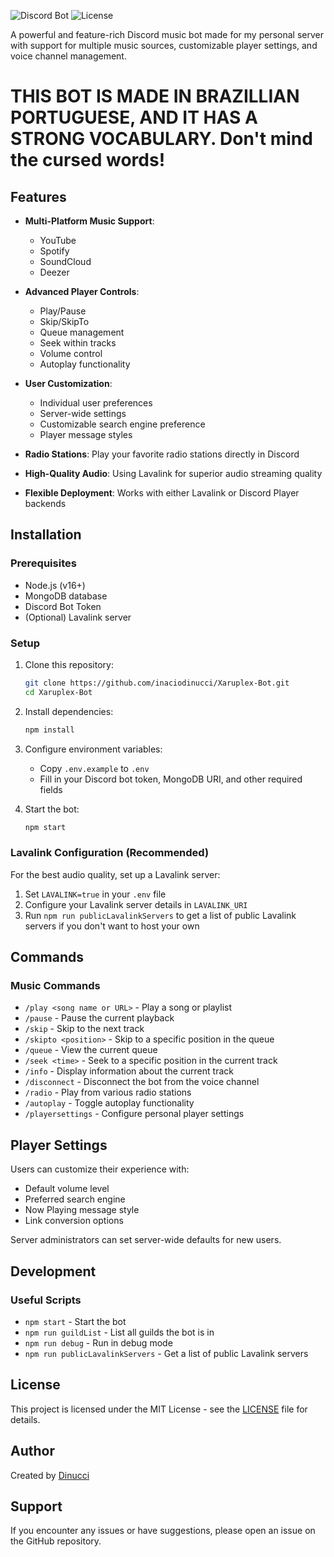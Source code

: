 ![Discord Bot](https://img.shields.io/badge/discord-bot-blue.svg)
![License](https://img.shields.io/badge/license-MIT-green.svg)

A powerful and feature-rich Discord music bot made for my personal server with support for multiple music sources, customizable player settings, and voice channel management.

# THIS BOT IS MADE IN BRAZILLIAN PORTUGUESE, AND IT HAS A STRONG VOCABULARY. Don't mind the cursed words!


## Features

- **Multi-Platform Music Support**:
  - YouTube
  - Spotify
  - SoundCloud
  - Deezer

- **Advanced Player Controls**:
  - Play/Pause
  - Skip/SkipTo
  - Queue management
  - Seek within tracks
  - Volume control
  - Autoplay functionality

- **User Customization**:
  - Individual user preferences
  - Server-wide settings
  - Customizable search engine preference
  - Player message styles

- **Radio Stations**: Play your favorite radio stations directly in Discord

- **High-Quality Audio**: Using Lavalink for superior audio streaming quality

- **Flexible Deployment**: Works with either Lavalink or Discord Player backends

## Installation

### Prerequisites
- Node.js (v16+)
- MongoDB database
- Discord Bot Token
- (Optional) Lavalink server

### Setup

1. Clone this repository:
   ```bash
   git clone https://github.com/inaciodinucci/Xaruplex-Bot.git
   cd Xaruplex-Bot
   ```

2. Install dependencies:
   ```bash
   npm install
   ```

3. Configure environment variables:
   - Copy `.env.example` to `.env`
   - Fill in your Discord bot token, MongoDB URI, and other required fields

4. Start the bot:
   ```bash
   npm start
   ```

### Lavalink Configuration (Recommended)

For the best audio quality, set up a Lavalink server:

1. Set `LAVALINK=true` in your `.env` file
2. Configure your Lavalink server details in `LAVALINK_URI`
3. Run `npm run publicLavalinkServers` to get a list of public Lavalink servers if you don't want to host your own

## Commands

### Music Commands
- `/play <song name or URL>` - Play a song or playlist
- `/pause` - Pause the current playback
- `/skip` - Skip to the next track
- `/skipto <position>` - Skip to a specific position in the queue
- `/queue` - View the current queue
- `/seek <time>` - Seek to a specific position in the current track
- `/info` - Display information about the current track
- `/disconnect` - Disconnect the bot from the voice channel
- `/radio` - Play from various radio stations
- `/autoplay` - Toggle autoplay functionality
- `/playersettings` - Configure personal player settings

## Player Settings

Users can customize their experience with:
- Default volume level
- Preferred search engine
- Now Playing message style
- Link conversion options

Server administrators can set server-wide defaults for new users.

## Development

### Useful Scripts
- `npm start` - Start the bot
- `npm run guildList` - List all guilds the bot is in
- `npm run debug` - Run in debug mode
- `npm run publicLavalinkServers` - Get a list of public Lavalink servers

## License

This project is licensed under the MIT License - see the [LICENSE](LICENSE) file for details.

## Author

Created by [Dinucci](https://github.com/inaciodinucci)

## Support

If you encounter any issues or have suggestions, please open an issue on the GitHub repository.

